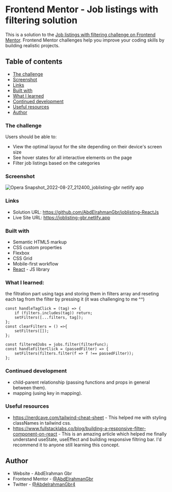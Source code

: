 # Frontend Mentor - Job listings with filtering solution

This is a solution to the [Job listings with filtering challenge on Frontend Mentor](https://www.frontendmentor.io/challenges/job-listings-with-filtering-ivstIPCt). Frontend Mentor challenges help you improve your coding skills by building realistic projects. 

## Table of contents

  - [The challenge](#the-challenge)
  - [Screenshot](#screenshot)
  - [Links](#links)
  - [Built with](#built-with)
  - [What I learned](#what-i-learned)
  - [Continued development](#continued-development)
  - [Useful resources](#useful-resources)
- [Author](#author)

### The challenge

Users should be able to:

- View the optimal layout for the site depending on their device's screen size
- See hover states for all interactive elements on the page
- Filter job listings based on the categories

### Screenshot

![Opera Snapshot_2022-08-27_212400_joblisting-gbr netlify app](https://user-images.githubusercontent.com/99536233/187045262-455fabfb-2ed1-4e77-8623-d23633ce5dda.png)

### Links

- Solution URL: https://github.com/AbdElrahmanGbr/joblisting-ReactJs
- Live Site URL: https://joblisting-gbr.netlify.app 

### Built with

- Semantic HTML5 markup
- CSS custom properties
- Flexbox
- CSS Grid
- Mobile-first workflow
- [React](https://reactjs.org/) - JS library

### What I learned:

the filtration part using tags and storing them in filters array and reseting each tag from the filter by pressing it (it was challenging to me ^^)

    const handleTagClick = (tag) => {
        if (filters.includes(tag)) return;
        setFilters([...filters, tag]);
    };
    const clearFilters = () =>{
        setFilters([]);
    };

    const filteredJobs = jobs.filter(filterFunc);
    const handleFilterClick = (passedFilter) => {
        setFilters(filters.filter(f => f !== passedFilter));
    };



### Continued development

- child-parent relationship (passing functions and props in general between them).
- mapping (using key in mapping).

### Useful resources

- https://nerdcave.com/tailwind-cheat-sheet - This helped me with styling classNames in tailwind css.
- https://www.fullstacklabs.co/blog/building-a-responsive-filter-component-on-react - This is an amazing article which helped me finally understand useState, useEffect and building responsive filtring bar. I'd recommend it to anyone still learning this concept.

## Author

- Website - AbdElrahman Gbr
- Frontend Mentor - [@AbdElrahmanGbr](https://www.frontendmentor.io/profile/AbdElrahmanGbr)
- Twitter - [@AbdelrahmanGbr4](https://twitter.com/AbdelrahmanGbr4)

